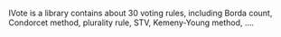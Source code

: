 IVote is a library contains about 30 voting rules, including Borda count, Condorcet method, plurality rule, STV, Kemeny-Young method, ....
